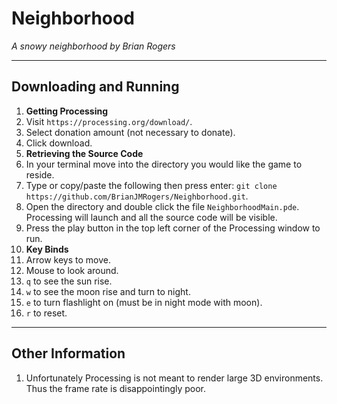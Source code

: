# Neighborhood

*A snowy neighborhood by Brian Rogers*

---
## Downloading and Running
1. **Getting Processing**
  1. Visit ```https://processing.org/download/```.
  2. Select donation amount (not necessary to donate).
  3. Click download.
2. **Retrieving the Source Code**
  1. In your terminal move into the directory you would like the game to reside.
  2. Type or copy/paste the following then press enter: ```git clone https://github.com/BrianJMRogers/Neighborhood.git```.
3. Open the directory and double click the file ```NeighborhoodMain.pde```. Processing will launch and all the source code will be visible.  
4. Press the play button in the top left corner of the Processing window to run.
5. **Key Binds**
  1. Arrow keys to move.
  2. Mouse to look around.
  3. ```q``` to see the sun rise.
  4. ```w``` to see the moon rise and turn to night.
  5. ```e``` to turn flashlight on (must be in night mode with moon).
  6. ```r``` to reset.

---
## Other Information
1. Unfortunately Processing is not meant to render large 3D environments. Thus the frame rate is disappointingly poor.
